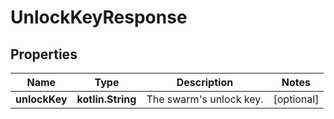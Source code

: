 # UnlockKeyResponse

## Properties

| Name          | Type              | Description                 | Notes      |
|---------------|-------------------|-----------------------------|------------|
| **unlockKey** | **kotlin.String** | The swarm&#39;s unlock key. | [optional] |



